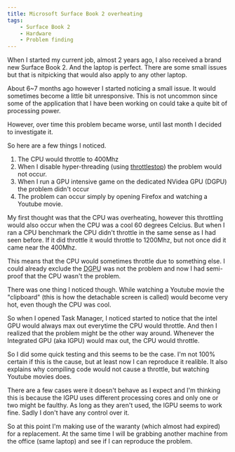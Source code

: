 ```yaml
---
title: Microsoft Surface Book 2 overheating
tags: 
    - Surface Book 2
    - Hardware
    - Problem finding
---
```


When I started my current job, almost 2 years ago, I also received a brand new Surface Book 2.
And the laptop is perfect. There are some small issues but that is nitpicking that would also apply to any other laptop.

About 6~7 months ago however I started noticing a small issue. It would sometimes become a little bit unresponsive.
This is not uncommon since some of the application that I have been working on could take a quite bit of processing power.

However, over time this problem became worse, until last month I decided to investigate it.

So here are a few things I noticed.

1. The CPU would throttle to 400Mhz
2. When I disable hyper-threading (using [throttlestop](https://www.techpowerup.com/download/techpowerup-throttlestop/)) the problem would not occur.
3. When I run a GPU intensive game on the dedicated NVidea GPU (DGPU) the problem didn't occur
4. The problem can occur simply by opening Firefox and watching a Youtube movie.

My first thought was that the CPU was overheating, however this throttling would also occur when the CPU was a cool 60 degrees Celcius. But when I ran a CPU benchmark the CPU didn't throttle in the same sense as I had seen before. If it did throttle it would throttle to 1200Mhz, but not once did it came near the 400Mhz.

This means that the CPU would sometimes throttle due to something else. I could already exclude the <abbr title="Dedicated Graphics Processing Unit">DGPU</abbr> was not the problem and now I had semi-proof that the CPU wasn't the problem.

There was one thing I noticed though. While watching a Youtube movie the "clipboard" (this is how the detachable screen is called) would become very hot, even though the CPU was cool.

So when I opened Task Manager, I noticed started to notice that the intel GPU would always max out everytime the CPU would throttle. And then I realized that the problem might be the other way around. Whenever the Integrated GPU (aka IGPU) would max out, the CPU would throttle.

So I did some quick testing and this seems to be the case.
I'm not 100% certain if this is the cause, but at least now I can reproduce it realible. It also explains why compiling code would not cause a throttle, but watching Youtube movies does.

There are a few cases were it doesn't behave as I expect and I'm thinking this is because the IGPU uses different processing cores and only one or two might be faulthy. As long as they aren't used, the IGPU seems to work fine. Sadly I don't have any control over it.

So at this point I'm making use of the waranty (which almost had expired) for a replacement. 
At the same time I will be grabbing another machine from the office (same laptop) and see if I can reproduce the problem.
